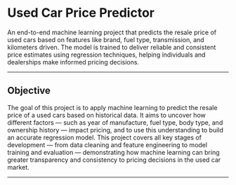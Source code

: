 # Used Car Price Predictor

An end-to-end machine learning project that predicts the resale price of used cars based on features like brand, fuel type, transmission, and kilometers driven. The model is trained to deliver reliable and consistent price estimates using regression techniques, helping individuals and dealerships make informed pricing decisions.

---

## Objective

The goal of this project is to apply machine learning to predict the resale price of a used cars based on historical data. It aims to uncover how different factors — such as year of manufacture, fuel type, body type, and ownership history — impact pricing, and to use this understanding to build an accurate regression model. This project covers all key stages of development — from data cleaning and feature engineering to model training and evaluation — demonstrating how machine learning can bring greater transparency and consistency to pricing decisions in the used car market.

---

